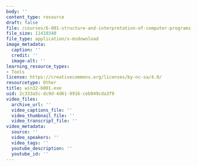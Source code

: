 ```yaml
---
body: ''
content_type: resource
draft: false
file: /courses/6-001-structure-and-interpretation-of-computer-programs-spring-2005/win32-6001.exe
file_size: 11410340
file_type: application/x-msdownload
image_metadata:
  caption: ''
  credit: ''
  image-alt: ''
learning_resource_types:
- Tools
license: https://creativecommons.org/licenses/by-nc-sa/4.0/
resourcetype: Other
title: win32-6001.exe
uid: 2c333a5c-dc9d-4d61-9916-ceb949cda3f9
video_files:
  archive_url: ''
  video_captions_file: ''
  video_thumbnail_file: ''
  video_transcript_file: ''
video_metadata:
  source: ''
  video_speakers: ''
  video_tags: ''
  youtube_description: ''
  youtube_id: ''
---
```

